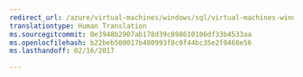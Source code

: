 ```yaml
---
redirect_url: /azure/virtual-machines/windows/sql/virtual-machines-windows-sql-performance
translationtype: Human Translation
ms.sourcegitcommit: 0e3948b2907ab178d39c898610106df33b4533aa
ms.openlocfilehash: b22beb500017b480993f8c0f44bc35e2f0468e56
ms.lasthandoff: 02/16/2017

---
```


